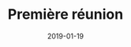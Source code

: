 ---
layout: default
date: 2019-01-19
img: 
category: pv
title: "Première réunion"
description: "Merci à tous d'être venu nombreux. L'association vient d'être créee. Vous pouvez désormais consulter le procès verbal d'assemblée constitutive."
tags: association
doclink: "/doc/pv/pv_1.pdf"
---